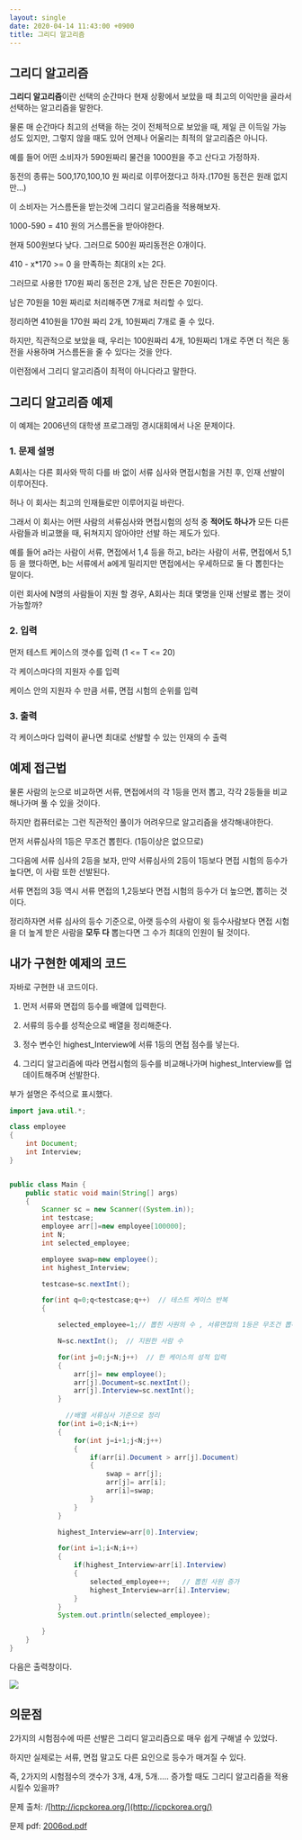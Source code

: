 ```yaml
---
layout: single
date: 2020-04-14 11:43:00 +0900
title: 그리디 알고리즘
---
```




## 그리디 알고리즘

**그리디 알고리즘**이란 선택의 순간마다 현재 상황에서 보았을 때 최고의 이익만을 골라서 선택하는 알고리즘을 말한다.

물론 매 순간마다 최고의 선택을 하는 것이 전체적으로 보았을 때, 제일 큰 이득일 가능성도 있지만, 그렇지 않을 때도 있어 언제나 어울리는 최적의 알고리즘은 아니다.



예를 들어 어떤 소비자가 590원짜리 물건을  1000원을 주고 산다고 가정하자.

동전의 종류는 500,170,100,10 원 짜리로 이루어졌다고 하자.(170원 동전은 원래 없지만...)

이 소비자는 거스름돈을 받는것에 그리디 알고리즘을 적용해보자.

 1000-590 =  410 원의 거스름돈을 받아야한다.

현재 500원보다 낮다. 그러므로 500원 짜리동전은 0개이다.

410 - x*170 >= 0 을 만족하는 최대의 x는 2다.

그러므로 사용한 170원 짜리 동전은 2개, 남은 잔돈은 70원이다.

남은 70원을 10원 짜리로 처리해주면 7개로 처리할 수 있다.

정리하면 410원을 170원 짜리 2개, 10원짜리 7개로 줄 수 있다.

하지만, 직관적으로 보았을 때, 우리는 100원짜리 4개, 10원짜리 1개로 주면 더 적은 동전을 사용하며 거스름돈을 줄 수 있다는 것을 안다.

이런점에서 그리디 알고리즘이 최적이 아니다라고 말한다.



## 그리디 알고리즘 예제

이 예제는 2006년의 대학생 프로그래밍 경시대회에서 나온 문제이다.

### 1. 문제 설명

A회사는 다른 회사와 딱히 다를 바 없이 서류 심사와 면접시험을 거친 후, 인재 선발이 이루어진다. 

허나 이 회사는 최고의 인재들로만 이루어지길 바란다.

그래서 이 회사는 어떤 사람의 서류심사와 면접시험의 성적 중 **적어도 하나가** 모든 다른 사람들과 비교했을 때, 뒤쳐지지 않아야만 선발 하는 제도가 있다.

예를 들어 a라는 사람이 서류, 면접에서 1,4 등을 하고, b라는 사람이 서류, 면접에서 5,1등 을 했다하면, b는 서류에서 a에게 밀리지만 면접에서는 우세하므로 둘 다 뽑힌다는 말이다.

이런 회사에 N명의 사람들이 지원 할 경우, A회사는 최대 몇명을 인재 선발로 뽑는 것이 가능할까?



### 2. 입력

먼저 테스트 케이스의 갯수를 입력 (1 <= T <= 20)

각 케이스마다의 지원자 수를 입력

케이스 안의 지원자 수 만큼 서류, 면접 시험의 순위를 입력



### 3. 출력

각 케이스마다 입력이 끝나면 최대로 선발할 수 있는 인재의 수 출력



## 예제 접근법

물론 사람의 눈으로 비교하면 서류, 면접에서의 각 1등을 먼저 뽑고, 각각 2등들을 비교해나가며 풀 수 있을 것이다.

하지만 컴퓨터로는 그런 직관적인 풀이가 어려우므로 알고리즘을 생각해내야한다.

먼저 서류심사의 1등은 무조건 뽑힌다. (1등이상은 없으므로)

그다음에 서류 심사의 2등을 보자, 만약 서류심사의 2등이 1등보다 면접 시험의 등수가 높다면, 이 사람 또한 선발된다.

서류 면접의 3등 역시 서류 면접의 1,2등보다 면접 시험의 등수가 더 높으면, 뽑히는 것이다.

정리하자면 서류 심사의 등수 기준으로, 아랫 등수의 사람이 윗 등수사람보다 면접 시험을 더 높게 받은 사람을 **모두 다** 뽑는다면 그 수가 최대의 인원이 될 것이다.



## 내가 구현한 예제의 코드

자바로 구현한 내 코드이다.

1. 먼저 서류와 면접의 등수를 배열에 입력한다.

2. 서류의 등수를 성적순으로 배열을 정리해준다.
3. 정수 변수인 highest_Interview에 서류 1등의 면접 점수를 넣는다.

4. 그리디 알고리즘에 따라 면접시험의 등수를 비교해나가며 highest_Interview를 업데이트해주며 선발한다.

부가 설명은 주석으로 표시했다.

```java
import java.util.*;

class employee
{
    int Document;
    int Interview;
}


public class Main {
    public static void main(String[] args)
    {
        Scanner sc = new Scanner((System.in));
        int testcase;
        employee arr[]=new employee[100000];
        int N;
        int selected_employee;

        employee swap=new employee();
        int highest_Interview;

        testcase=sc.nextInt();

        for(int q=0;q<testcase;q++)  // 테스트 케이스 반복
        {

            selected_employee=1;// 뽑힌 사원의 수 , 서류면접의 1등은 무조건 뽑히므로 1

            N=sc.nextInt();  // 지원한 사람 수

            for(int j=0;j<N;j++)  // 한 케이스의 성적 입력
            {
                arr[j]= new employee();
                arr[j].Document=sc.nextInt();
                arr[j].Interview=sc.nextInt();
            }

              //배열 서류심사 기준으로 정리
            for(int i=0;i<N;i++)
            {
                for(int j=i+1;j<N;j++)
                {
                    if(arr[i].Document > arr[j].Document)
                    {
                        swap = arr[j];
                        arr[j]= arr[i];
                        arr[i]=swap;
                    }
                }
            }

            highest_Interview=arr[0].Interview;

            for(int i=1;i<N;i++)
            {
                if(highest_Interview>arr[i].Interview)
                {
                    selected_employee++;   // 뽑힌 사원 증가
                    highest_Interview=arr[i].Interview;
                }
            }
            System.out.println(selected_employee);

        }
    }
}
```



다음은 출력창이다.

![](https://user-images.githubusercontent.com/62462277/79442531-a0e02700-8013-11ea-818a-42c0c53797f0.png)





## 의문점

2가지의 시험점수에 따른 선발은 그리디 알고리즘으로 매우 쉽게 구해낼 수 있었다.

하지만 실제로는 서류, 면접 말고도 다른 요인으로 등수가 매겨질 수 있다.

즉, 2가지의 시험점수의 갯수가 3개, 4개, 5개..... 증가할 때도 그리디 알고리즘을 적용시킬수 있을까?



문제 출처: /[http://icpckorea.org/](http://icpckorea.org/)

문제 pdf:  [2006od.pdf](https://github.com/realbb/realbb.github.io/files/4486313/2006od.pdf) 